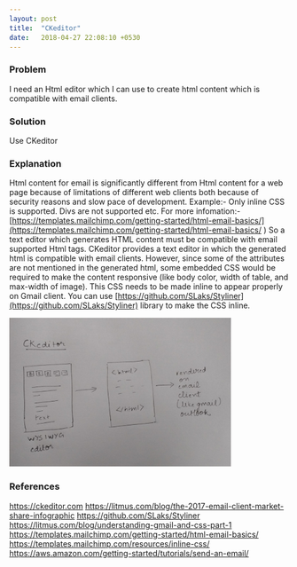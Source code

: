 ```yaml
---
layout: post
title:  "CKeditor"
date:   2018-04-27 22:08:10 +0530
---
```

### Problem
I need an Html editor which I can use to create html content which is compatible with email clients.

### Solution
Use CKeditor

### Explanation
Html content for email is significantly different from Html content for a web page because of limitations of different web clients both because of security reasons and slow pace of development. Example:- Only inline CSS is supported. Divs are not supported etc.
For more infomation:-
[https://templates.mailchimp.com/getting-started/html-email-basics/](https://templates.mailchimp.com/getting-started/html-email-basics/
)
So a text editor which generates HTML content must be compatible with email supported Html tags. CKeditor provides a text editor in which the generated html is compatible with email clients. However, since some of the attributes are not mentioned in the generated html,  some embedded CSS would be required to make the content responsive (like body color, width of table, and max-width of image). This CSS needs to be made inline to appear properly on Gmail client. You can use [https://github.com/SLaks/Styliner](https://github.com/SLaks/Styliner) library to make the CSS inline.

<img src="../images/ckeditor.jpg" width="400"/>

### References
https://ckeditor.com
https://litmus.com/blog/the-2017-email-client-market-share-infographic
https://github.com/SLaks/Styliner
https://litmus.com/blog/understanding-gmail-and-css-part-1
https://templates.mailchimp.com/getting-started/html-email-basics/
https://templates.mailchimp.com/resources/inline-css/
https://aws.amazon.com/getting-started/tutorials/send-an-email/


